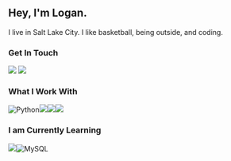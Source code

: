 ## Hey, I'm Logan. 
I live in Salt Lake City. I like basketball, being outside, and coding.

### Get In Touch
<a href="mailto:logansingleton3@gmail.com"><img src="https://img.shields.io/badge/Gmail-D14836?style=for-the-badge&logo=gmail&logoColor=white"></a> <a href="https://www.linkedin.com/in/logan-singleton-58a259204/"><img src="https://img.shields.io/badge/LinkedIn-0077B5?style=for-the-badge&logo=linkedin&logoColor=white"></a> 


### What I Work With
![Python](https://img.shields.io/badge/python-3670A0?style=for-the-badge&logo=python&logoColor=ffdd54)<img src="https://img.shields.io/badge/C%2B%2B-00599C?style=for-the-badge&logo=c%2B%2B&logoColor=white"><img src="https://img.shields.io/badge/HTML5-E34F26?style=for-the-badge&logo=html5&logoColor=white"><img src="https://img.shields.io/badge/CSS3-1572B6?style=for-the-badge&logo=css3&logoColor=white">

### I am Currently Learning
<img src="https://img.shields.io/badge/JavaScript-F7DF1E?style=for-the-badge&logo=javascript&logoColor=black">![MySQL](https://img.shields.io/badge/mysql-%2300f.svg?style=for-the-badge&logo=mysql&logoColor=white)


